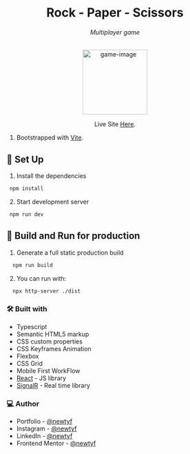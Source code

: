 <h1 align="center">Rock - Paper - Scissors</h1>
<h6 align="center">Multiplayer game</h6>

<div align="center"><img src="https://user-images.githubusercontent.com/87625663/236930120-d7f0d498-2c3e-4aef-b201-0f9b891151c0.png" alt="game-image" width="150" /></div>

<p align="center">Live Site <a href="https://rps.newtyf.com/">Here</a>.</p>


1. Bootstrapped with [Vite](https://vitejs.dev/).

## 👾 Set Up

1. Install the dependencies

  ```sh
   npm install
   ```

2. Start development server

  ```sh
   npm run dev
   ```

## 👾 Build and Run for production
1. Generate a full static production build

 ```sh
   npm run build
   ```

2. You can run with:

 ```sh
   npx http-server ./dist
   ``` 
  

### 🛠 Built with

- Typescript
- Semantic HTML5 markup
- CSS custom properties
- CSS Keyframes Animation
- Flexbox
- CSS Grid
- Mobile First WorkFlow
- [React](https://reactjs.org/) - JS library
- [SignalR](https://dotnet.microsoft.com/en-us/apps/aspnet/signalr) - Real time library 

### 💻 Author

- Portfolio - [@newtyf](https://newtyf.com)
- Instagram - [@newtyf](https://www.instagram.com/newt_yf/)
- LinkedIn - [@newtyf](https://www.linkedin.com/in/axel-mu%C3%B1oz/)
- Frontend Mentor - [@newtyf](https://www.frontendmentor.io/profile/TREz-bits)
